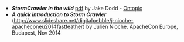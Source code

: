 * _**StormCrawler in the wild**_ [pdf](https://drive.google.com/file/d/0B4ebzXTbUoiARUFoSVZKWkFuMkZTVnRsRnJBYm5GdHFyRjhV/view?usp=sharing) by Jake Dodd - [Ontopic](http://www.ontopic.io/)
* _**A quick introduction to Storm Crawler**_ (http://www.slideshare.net/digitalpebble/j-nioche-apacheconeu2014fastfeather) by Julien Nioche. ApacheCon Europe, Budapest, Nov 2014 